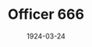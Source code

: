 ---
title: Officer 666
date: 1924-03-24
closing_date:
layout: productions
playbill:
Theatre: Theatre Jacksonville
cast:
- Ryan:
  - Charles Johnston
- Alfred Wilson:
  - E.S. Beauchamp-Nobbs
- Sadie Small:
  - Elizabeth Meacham
- Travers Gladwin:
  - Francis Greenwood
- Police Captain Stone:
  - Frank Dearing
- Mrs. Burton:
  - Gertrude F. Jacobi
- Kearney:
  - Gordon McCauley
- Whitney Barnes:
  - J.B. Lucy
- Michael Philan:
  - J.C. Brown
- Patrolman:
  - M. Claude Kennedy
- Watkins:
  - Marshall Yenawine
- Helen Burton:
  - Marye Rankin
- Bateato:
  - Ted Silber
crew:
- Director:
  - Harrison Gibbs Prentice
- Scene Arrangement:
  - Mrs. Fred Mullikin
  - Mrs. Lee Guest
---